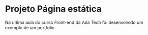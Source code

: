 # Projeto Página estática

Na ultima aula do curso Front-end da Ada Tech foi desenvolvido um exemplo de um portfolio

